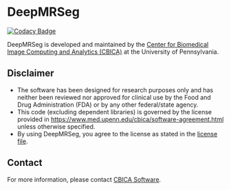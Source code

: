 # DeepMRSeg

[![Codacy Badge](https://api.codacy.com/project/badge/Grade/abb2c20d73ed464180494bf2fed3f0eb)](https://app.codacy.com/gh/CBICA/DeepMRSeg?utm_source=github.com&utm_medium=referral&utm_content=CBICA/DeepMRSeg&utm_campaign=Badge_Grade_Settings)

DeepMRSeg is developed and maintained by the [Center for Biomedical Image Computing and Analytics (CBICA)](https://www.cbica.upenn.edu/) at the University of Pennsylvania.

## Disclaimer
-   The software has been designed for research purposes only and has neither been reviewed nor approved for clinical use by the Food and Drug Administration (FDA) or by any other federal/state agency.
-   This code (excluding dependent libraries) is governed by the license provided in https://www.med.upenn.edu/cbica/software-agreement.html unless otherwise specified.
-   By using DeepMRSeg, you agree to the license as stated in the [license file](https://github.com/CBICA/DeepMRSeg/blob/main/LICENSE).

## Contact
For more information, please contact <a href="mailto:software@cbica.upenn.edu">CBICA Software</a>.
